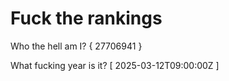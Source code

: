 # Fuck the rankings

Who the hell am I?
{ 27706941 }

What fucking year is it?
[ 2025-03-12T09:00:00Z ]
